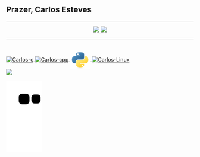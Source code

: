 ## Prazer, Carlos Esteves
  <hr>
  <div align="center">
  <a href="https://github.com/10CarlosEsteves">
  <img height="180em" src="https://github-readme-stats.vercel.app/api?username=10CarlosEsteves&show_icons=true&theme=tokyonight&include_all_commits=true&count_private=true"/>
  <img height="180em" src="https://github-readme-stats.vercel.app/api/top-langs/?username=10CarlosEsteves&layout=compact&langs_count=7&theme=tokyonight"/>
  <hr>
    
  </div>
  <div style="display: inline_block"><br>
  <img align="center" alt="Carlos-c" height="50" width="55" src="https://cdn.jsdelivr.net/gh/devicons/devicon/icons/c/c-original.svg">
  <img align="center" alt="Carlos-cpp" height="50" width="55" src="https://cdn.jsdelivr.net/gh/devicons/devicon/icons/cplusplus/cplusplus-original.svg">
  <img align="center" alt="Carlos-Python" height="50" width="55" src="https://raw.githubusercontent.com/devicons/devicon/master/icons/python/python-original.svg">
  <img align="center" alt="Carlos-Linux" height="50" width="60" src="https://cdn.jsdelivr.net/gh/devicons/devicon/icons/linux/linux-original.svg">  
  
          
  
  </div>
  <a href = "mailto:henrimirandaesteves@gmail.com"><img src="https://img.shields.io/badge/-Gmail-%23333?style=for-the-badge&logo=gmail&logoColor=white" target="_blank"></a>
 
<div> 
 
  ![Snake animation](https://github.com/rafaballerini/rafaballerini/blob/output/github-contribution-grid-snake.svg)
 
</div>




